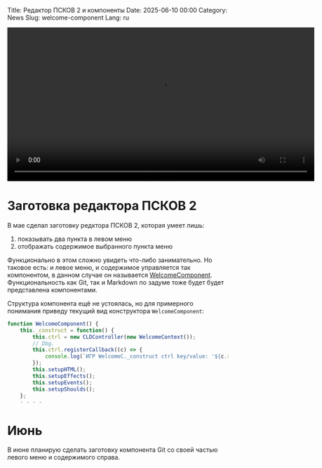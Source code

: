 Title: Редактор ПСКОВ 2 и компоненты
Date: 2025-06-10 00:00
Category: News
Slug: welcome-component
Lang: ru

<video controls width="700">
    <source src="../../images/2025-06_welcome-component.mp4" type="video/mp4"/>
</video>

# Заготовка редактора ПСКОВ 2

В мае сделал заготовку редктора ПСКОВ 2, которая умеет лишь:

1. показывать два пункта в левом меню
2. отображать содержимое выбранного пункта меню

Функционально в этом сложно увидеть что-либо занимательно. Но
таковое есть: и левое меню, и содержимое управляется так компонентом,
в данном случае он называется [WelcomeComponent][wcmp]. Функциональность
как Git, так и Markdown по задуме тоже будет будет представлена компонентами.

Структура компонента ещё не устоялась, но для примерного понимания приведу
текущий вид конструктора `WelcomeComponent`:

```javascript
function WelcomeComponent() {
    this._construct = function() {
        this.ctrl = new CLDController(new WelcomeContext());
        // Dbg.
        this.ctrl.registerCallback((c) => {
            console.log(`ИГР WelcomeC._construct ctrl key/value: '${c.recentField}'/'${c.field(c.recentField)}'`);
        });
        this.setupHTML();
        this.setupEffects();
        this.setupEvents();
        this.setupShoulds();
    };
	- - - -
```

# Июнь

В июне планирую сделать заготовку компонента Git со своей частью
левого меню и содержимого справа.

[wcmp]: https://github.com/kornerr/pskov2/blob/main/welcome.js
